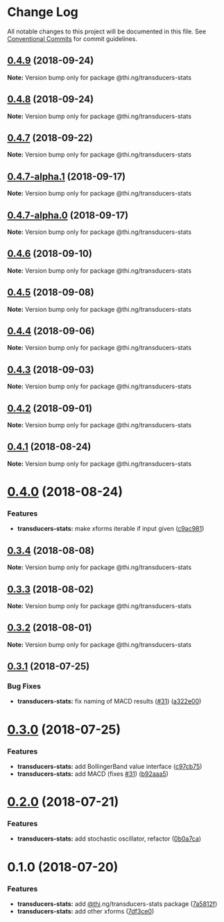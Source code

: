 # Change Log

All notable changes to this project will be documented in this file.
See [Conventional Commits](https://conventionalcommits.org) for commit guidelines.

<a name="0.4.9"></a>
## [0.4.9](https://github.com/thi-ng/umbrella/compare/@thi.ng/transducers-stats@0.4.8...@thi.ng/transducers-stats@0.4.9) (2018-09-24)

**Note:** Version bump only for package @thi.ng/transducers-stats





<a name="0.4.8"></a>
## [0.4.8](https://github.com/thi-ng/umbrella/compare/@thi.ng/transducers-stats@0.4.7...@thi.ng/transducers-stats@0.4.8) (2018-09-24)

**Note:** Version bump only for package @thi.ng/transducers-stats





<a name="0.4.7"></a>
## [0.4.7](https://github.com/thi-ng/umbrella/compare/@thi.ng/transducers-stats@0.4.7-alpha.1...@thi.ng/transducers-stats@0.4.7) (2018-09-22)

**Note:** Version bump only for package @thi.ng/transducers-stats





<a name="0.4.7-alpha.1"></a>
## [0.4.7-alpha.1](https://github.com/thi-ng/umbrella/compare/@thi.ng/transducers-stats@0.4.7-alpha.0...@thi.ng/transducers-stats@0.4.7-alpha.1) (2018-09-17)

**Note:** Version bump only for package @thi.ng/transducers-stats





<a name="0.4.7-alpha.0"></a>
## [0.4.7-alpha.0](https://github.com/thi-ng/umbrella/compare/@thi.ng/transducers-stats@0.4.6...@thi.ng/transducers-stats@0.4.7-alpha.0) (2018-09-17)

**Note:** Version bump only for package @thi.ng/transducers-stats





<a name="0.4.6"></a>
## [0.4.6](https://github.com/thi-ng/umbrella/compare/@thi.ng/transducers-stats@0.4.5...@thi.ng/transducers-stats@0.4.6) (2018-09-10)

**Note:** Version bump only for package @thi.ng/transducers-stats





<a name="0.4.5"></a>
## [0.4.5](https://github.com/thi-ng/umbrella/compare/@thi.ng/transducers-stats@0.4.4...@thi.ng/transducers-stats@0.4.5) (2018-09-08)

**Note:** Version bump only for package @thi.ng/transducers-stats





<a name="0.4.4"></a>
## [0.4.4](https://github.com/thi-ng/umbrella/compare/@thi.ng/transducers-stats@0.4.3...@thi.ng/transducers-stats@0.4.4) (2018-09-06)




**Note:** Version bump only for package @thi.ng/transducers-stats

<a name="0.4.3"></a>
## [0.4.3](https://github.com/thi-ng/umbrella/compare/@thi.ng/transducers-stats@0.4.2...@thi.ng/transducers-stats@0.4.3) (2018-09-03)




**Note:** Version bump only for package @thi.ng/transducers-stats

<a name="0.4.2"></a>
## [0.4.2](https://github.com/thi-ng/umbrella/compare/@thi.ng/transducers-stats@0.4.1...@thi.ng/transducers-stats@0.4.2) (2018-09-01)




**Note:** Version bump only for package @thi.ng/transducers-stats

<a name="0.4.1"></a>
## [0.4.1](https://github.com/thi-ng/umbrella/compare/@thi.ng/transducers-stats@0.4.0...@thi.ng/transducers-stats@0.4.1) (2018-08-24)




**Note:** Version bump only for package @thi.ng/transducers-stats

<a name="0.4.0"></a>
# [0.4.0](https://github.com/thi-ng/umbrella/compare/@thi.ng/transducers-stats@0.3.4...@thi.ng/transducers-stats@0.4.0) (2018-08-24)


### Features

* **transducers-stats:** make xforms iterable if input given ([c9ac981](https://github.com/thi-ng/umbrella/commit/c9ac981))




<a name="0.3.4"></a>
## [0.3.4](https://github.com/thi-ng/umbrella/compare/@thi.ng/transducers-stats@0.3.3...@thi.ng/transducers-stats@0.3.4) (2018-08-08)




**Note:** Version bump only for package @thi.ng/transducers-stats

<a name="0.3.3"></a>
## [0.3.3](https://github.com/thi-ng/umbrella/compare/@thi.ng/transducers-stats@0.3.2...@thi.ng/transducers-stats@0.3.3) (2018-08-02)




**Note:** Version bump only for package @thi.ng/transducers-stats

<a name="0.3.2"></a>
## [0.3.2](https://github.com/thi-ng/umbrella/compare/@thi.ng/transducers-stats@0.3.1...@thi.ng/transducers-stats@0.3.2) (2018-08-01)




**Note:** Version bump only for package @thi.ng/transducers-stats

<a name="0.3.1"></a>
## [0.3.1](https://github.com/thi-ng/umbrella/compare/@thi.ng/transducers-stats@0.3.0...@thi.ng/transducers-stats@0.3.1) (2018-07-25)


### Bug Fixes

* **transducers-stats:** fix naming of MACD results ([#31](https://github.com/thi-ng/umbrella/issues/31)) ([a322e00](https://github.com/thi-ng/umbrella/commit/a322e00))




<a name="0.3.0"></a>
# [0.3.0](https://github.com/thi-ng/umbrella/compare/@thi.ng/transducers-stats@0.2.0...@thi.ng/transducers-stats@0.3.0) (2018-07-25)


### Features

* **transducers-stats:** add BollingerBand value interface ([c97cb75](https://github.com/thi-ng/umbrella/commit/c97cb75))
* **transducers-stats:** add MACD (fixes [#31](https://github.com/thi-ng/umbrella/issues/31)) ([b92aaa5](https://github.com/thi-ng/umbrella/commit/b92aaa5))




<a name="0.2.0"></a>
# [0.2.0](https://github.com/thi-ng/umbrella/compare/@thi.ng/transducers-stats@0.1.0...@thi.ng/transducers-stats@0.2.0) (2018-07-21)


### Features

* **transducers-stats:** add stochastic oscillator, refactor ([0b0a7ca](https://github.com/thi-ng/umbrella/commit/0b0a7ca))




<a name="0.1.0"></a>
# 0.1.0 (2018-07-20)


### Features

* **transducers-stats:** add [@thi](https://github.com/thi).ng/transducers-stats package ([7a5812f](https://github.com/thi-ng/umbrella/commit/7a5812f))
* **transducers-stats:** add other xforms ([7df3ce0](https://github.com/thi-ng/umbrella/commit/7df3ce0))
